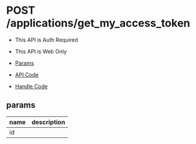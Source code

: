 # POST /applications/get_my_access_token

- This API is Auth Required
- This API is Web Only

- [Params](#params)
- [API Code](/src/endpoints/applications/get_my_access_token.js)
- [Handle Code](/src/handlers/web/applications/get_my_access_token.js)

## params


name|description
---|---
id|
